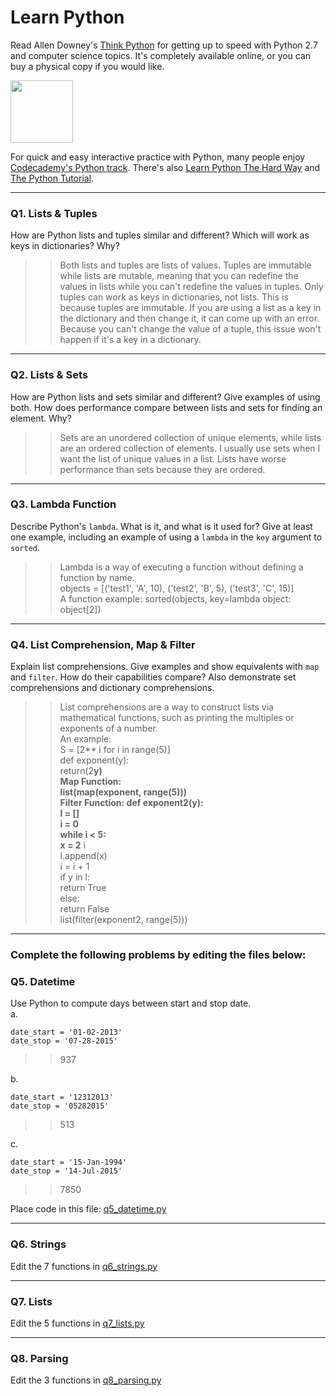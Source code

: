 # Learn Python

Read Allen Downey's [Think Python](http://www.greenteapress.com/thinkpython/) for getting up to speed with Python 2.7 and computer science topics. It's completely available online, or you can buy a physical copy if you would like.

<a href="http://www.greenteapress.com/thinkpython/"><img src="img/think_python.png" style="width: 100px;" target="_blank"></a>

For quick and easy interactive practice with Python, many people enjoy [Codecademy's Python track](http://www.codecademy.com/en/tracks/python). There's also [Learn Python The Hard Way](http://learnpythonthehardway.org/book/) and [The Python Tutorial](https://docs.python.org/2/tutorial/).

---

### Q1. Lists &amp; Tuples

How are Python lists and tuples similar and different? Which will work as keys in dictionaries? Why?

>> Both lists and tuples are lists of values. Tuples are immutable while lists are mutable, meaning that you can redefine the values in lists while you can't redefine the values in tuples. Only tuples can work as keys in dictionaries, not lists. This is because tuples are immutable. If you are using a list as a key in the dictionary and then change it, it can come up with an error. Because you can't change the value of a tuple, this issue won't happen if it's a key in a dictionary.

---

### Q2. Lists &amp; Sets

How are Python lists and sets similar and different? Give examples of using both. How does performance compare between lists and sets for finding an element. Why?

>> Sets are an unordered collection of unique elements, while lists are an ordered collection of elements. I usually use sets when I want the list of unique values in a list. Lists have worse performance than sets because they are ordered.

---

### Q3. Lambda Function

Describe Python's `lambda`. What is it, and what is it used for? Give at least one example, including an example of using a `lambda` in the `key` argument to `sorted`.

>> Lambda is a way of executing a function without defining a function by name.  
>> objects = [('test1', 'A', 10), ('test2', 'B', 5), ('test3', 'C', 15)]  
>> A function example: sorted(objects, key=lambda object: object[2])


---

### Q4. List Comprehension, Map &amp; Filter

Explain list comprehensions. Give examples and show equivalents with `map` and `filter`. How do their capabilities compare? Also demonstrate set comprehensions and dictionary comprehensions.

>> List comprehensions are a way to construct lists via mathematical functions, such as printing the multiples or exponents of a number.  
>> An example:   
>>S = [2** i for i in range(5)]  
>>def exponent(y):  
>>    return(2**y)  
>>Map Function:  
>>list(map(exponent, range(5)))  
>>Filter Function:
>>def exponent2(y):  
>>	l = []  
>>	i = 0  
>>	while i < 5:  
>>		x = 2** i  
>>		l.append(x)  
>>		i = i + 1  
>>	if y in l:  
>>		return True  
>>	else:  
>>		return False  
>>list(filter(exponent2, range(5)))  


---

### Complete the following problems by editing the files below:

### Q5. Datetime
Use Python to compute days between start and stop date.   
a.  

```
date_start = '01-02-2013'    
date_stop = '07-28-2015'
```

>> 937

b.  
```
date_start = '12312013'  
date_stop = '05282015'  
```

>> 513

c.  
```
date_start = '15-Jan-1994'      
date_stop = '14-Jul-2015'  
```

>> 7850

Place code in this file: [q5_datetime.py](python/q5_datetime.py)

---

### Q6. Strings
Edit the 7 functions in [q6_strings.py](python/q6_strings.py)

---

### Q7. Lists
Edit the 5 functions in [q7_lists.py](python/q7_lists.py)

---

### Q8. Parsing
Edit the 3 functions in [q8_parsing.py](python/q8_parsing.py)





